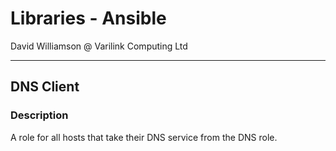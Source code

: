 # Libraries - Ansible

David Williamson @ Varilink Computing Ltd

------

## DNS Client

### Description

A role for all hosts that take their DNS service from the DNS role.
